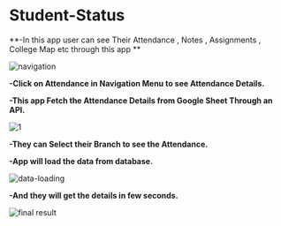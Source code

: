 # Student-Status


**-In this app user can see Their Attendance , Notes , Assignments , College Map etc through this app **

![navigation](https://user-images.githubusercontent.com/78073585/170760487-3969122b-7559-4d00-bfbf-baef53f09853.png)

**-Click on Attendance in Navigation Menu to see Attendance Details.**

**-This app Fetch the Attendance Details from Google Sheet Through an API.**


![1](https://user-images.githubusercontent.com/78073585/170760522-b716a15a-3873-40d1-9dd1-be9f377a0c33.png)

**-They can Select their Branch to see the Attendance.**

**-App will load the data from database.**

![data-loading](https://user-images.githubusercontent.com/78073585/170760517-d047e5b6-a3da-48bf-8cc5-36dd343f2cb1.png)

**-And they will get the details in few seconds.**

![final result](https://user-images.githubusercontent.com/78073585/170760506-4b57626b-c9a9-41a1-b8e6-b8db8c82ea2d.png)




